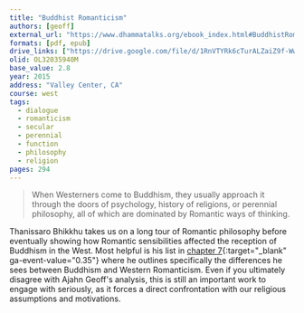 ```yaml
---
title: "Buddhist Romanticism"
authors: [geoff]
external_url: "https://www.dhammatalks.org/ebook_index.html#BuddhistRomanticism"
formats: [pdf, epub]
drive_links: ["https://drive.google.com/file/d/1RnVTYRk6cTurALZaiZ9f-WwkBf55e1h-/view?usp=drivesdk", "https://drive.google.com/file/d/1jV_Gy9bjNXugcfNMwRlCJDkKjvppDvn3/view?usp=drivesdk"]
olid: OL32035940M
base_value: 2.8
year: 2015
address: "Valley Center, CA"
course: west
tags:
  - dialogue
  - romanticism
  - secular
  - perennial
  - function
  - philosophy
  - religion
pages: 294
---
```


> When Westerners come to Buddhism, they usually approach it through the doors of psychology, history of religions, or perennial philosophy, all of which are dominated by Romantic ways of thinking.

Thanissaro Bhikkhu takes us on a long tour of Romantic philosophy before eventually showing how Romantic sensibilities affected the reception of Buddhism in the West. Most helpful is his list in [chapter 7](https://www.dhammatalks.org/books/BuddhistRomanticism/Section0012.html#sigil_toc_id_43){:target="_blank" ga-event-value="0.35"} where he outlines specifically the differences he sees between Buddhism and Western Romanticism. Even if you ultimately disagree with Ajahn Geoff's analysis, this is still an important work to engage with seriously, as it forces a direct confrontation with our religious assumptions and motivations.

